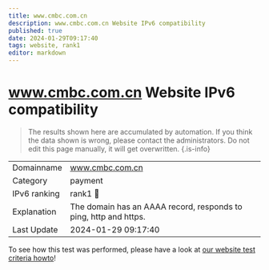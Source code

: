 ```yaml
---
title: www.cmbc.com.cn
description: www.cmbc.com.cn Website IPv6 compatibility
published: true
date: 2024-01-29T09:17:40
tags: website, rank1
editor: markdown
---
```


# www.cmbc.com.cn Website IPv6 compatibility

> The results shown here are accumulated by automation. If you think the data shown is wrong, please contact the administrators. 
> Do not edit this page manually, it will get overwritten.
{.is-info}


|   |   |
| - | - |
| Domainname | www.cmbc.com.cn
| Category | payment |
| IPv6 ranking | rank1 :1st_place_medal: |
| Explanation | The domain has an AAAA record, responds to ping, http and https. |
| Last Update | 2024-01-29 09:17:40 |

To see how this test was performed, please have a look at [our website test criteria howto](/howto/testcriteria/website)!

